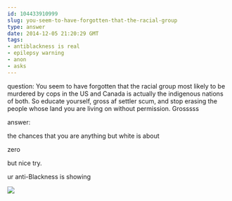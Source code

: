 ```yaml
---
id: 104433910999
slug: you-seem-to-have-forgotten-that-the-racial-group
type: answer
date: 2014-12-05 21:20:29 GMT
tags:
- antiblackness is real
- epilepsy warning
- anon
- asks
---
```

question: You seem to have forgotten that the racial group most likely to be murdered by cops in the US and Canada is actually the indigenous nations of both. So educate yourself, gross af settler scum, and stop erasing the people whose land you are living on without permission. Grosssss

answer: <p>the chances that you are anything but white is about</p>
<p>zero</p>
<p>but nice try.</p>
<p>ur anti-Blackness is showing</p>
<p><img src="https://31.media.tumblr.com/0a647a7db55b9d44cfdac6706a05a505/tumblr_inline_ng4olosgvG1rdzs46.gif" /></p>
<p></p>